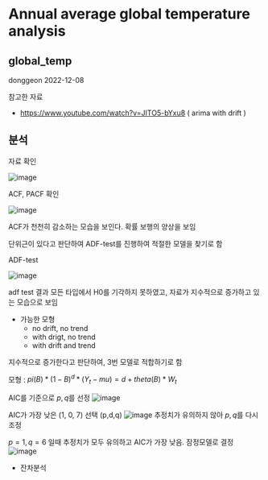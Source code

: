 # Annual average global temperature analysis

## global_temp

donggeon
2022-12-08

참고한 자료
 - https://www.youtube.com/watch?v=JITO5-bYxu8 ( arima with drift )
 

## 분석

자료 확인

![image](https://user-images.githubusercontent.com/87890694/223037491-38020e78-110f-4f43-bff2-60613a51b901.png)



ACF, PACF 확인

![image](https://user-images.githubusercontent.com/87890694/223037534-63cb9172-73cf-4592-8643-1ea12e25dc46.png)

ACF가 천천히 감소하는 모습을 보인다. 확률 보행의 양상을 보임

단위근이 있다고 판단하여 ADF-test를 진행하여 적절한 모델을 찾기로 함



ADF-test


![image](https://user-images.githubusercontent.com/87890694/223038091-90348560-8f90-49fa-ba5d-c9f2af46d536.png)

adf test 결과 모든 타입에서 H0를 기각하지 못하였고,
자료가 지수적으로 증가하고 있는 모습으로 보임
 - 가능한 모형
    - no drift, no trend
    - with drigt, no trend
    - with drift and trend
    
지수적으로 증가한다고 판단하여, 3번 모델로 적합하기로 함

모형 : $pi(B) * (1-B)^d * (Y_t - mu) = d + theta(B) * W_t$


AIC를 기준으로 $p, q$를 선정
![image](https://user-images.githubusercontent.com/87890694/223039713-cce446aa-ce83-451d-950c-7c8641abb29a.png)


AIC가 가장 낮은 (1, 0, 7) 선택 (p,d,q)
![image](https://user-images.githubusercontent.com/87890694/223040010-2fa059e3-60bb-464e-b064-da627b067a5d.png)
추정치가 유의하지 않아 $p, q$를 다시 조정

$p=1, q=6$ 일때 추정치가 모두 유의하고 AIC가 가장 낮음. 잠정모델로 결정
![image](https://user-images.githubusercontent.com/87890694/223040186-2298b357-9a74-4b1b-ba39-e306b3d54321.png)


- 잔차분석


